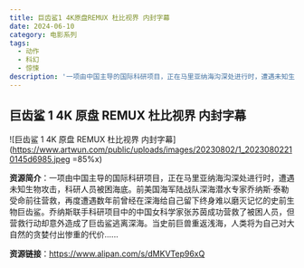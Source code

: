 ```yaml
---
title: 巨齿鲨1 4K原盘REMUX 杜比视界 内封字幕
date: 2024-06-10
category: 电影系列
tags:
  - 动作
  - 科幻
  - 惊悚
description: '一项由中国主导的国际科研项目，正在马里亚纳海沟深处进行时，遭遇未知生物攻击，科研人员被困海底。前美国海军陆战队深海潜水专家乔纳斯·泰勒受命前往营救，再度遭遇数年前曾经在深海给自己留下终身难以磨灭记忆的史前生物巨齿鲨。乔纳斯联手科研项目中的中国女科学家张苏茵成功营救了被困人员，但营救行动却意外造成了巨齿鲨逃离深海。当史前巨兽重返浅海，人类将为自己对大自然的贪婪付出惨重的代价......'
---
```


## 巨齿鲨 1 4K 原盘 REMUX 杜比视界 内封字幕

![巨齿鲨 1 4K 原盘 REMUX 杜比视界 内封字幕](https://www.artwun.com/public/uploads/images/20230802/1_20230802210145d6985.jpeg =85%x)

**资源简介**：一项由中国主导的国际科研项目，正在马里亚纳海沟深处进行时，遭遇未知生物攻击，科研人员被困海底。前美国海军陆战队深海潜水专家乔纳斯·泰勒受命前往营救，再度遭遇数年前曾经在深海给自己留下终身难以磨灭记忆的史前生物巨齿鲨。乔纳斯联手科研项目中的中国女科学家张苏茵成功营救了被困人员，但营救行动却意外造成了巨齿鲨逃离深海。当史前巨兽重返浅海，人类将为自己对大自然的贪婪付出惨重的代价......

**资源链接**：https://www.alipan.com/s/dMKVTep96xQ
